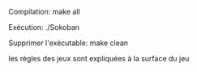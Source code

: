 Compilation: make all

Exécution: ./Sokoban

Supprimer l'exécutable: make clean

les règles des jeux sont expliquées à la surface du jeu
